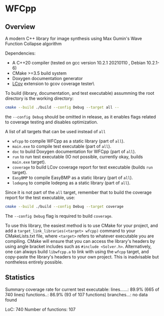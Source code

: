 # WFCpp

## Overview

A modern C++ library for image synthesis using Max Gumin's Wave Function Collapse algorithm

Dependencies:
- A C++20 compiler (tested on gcc version 10.2.1 20210110 , Debian 10.2.1-6)
- CMake >=3.5 build system
- Doxygen documentation generator
- [LCov](https://ltp.sourceforge.net/coverage/lcov.php) extension to gcov coverage tester\

To build (library, documentation, and test executable) assumming the root directory is the working directory:
```bash
cmake --build ./build --config Debug --target all --
```
the `--config Debug` should be omitted in release, as it enables flags related to coverage testing and disables optimization.

A list of all targets that can be used instead of `all`
- `wfcpp` to compile WFCpp as a static library (part of `all`).
- `main.exe` to compile test executable (part of `all`).
- `doc` to build Doxygen documentation for WFCpp (part of `all`).
- `run` to run test executable (IO not possible, currently okay, builds `main.exe` target).
- `coverage` to build LCov coverage report for test executable (builds `run` target).
- `EasyBMP` to compile EasyBMP as a static library (part of `all`).
- `lodepng` to compile lodepng as a static library (part of `all`).

Since it is not part of the `all` target, remember that to build the coverage report for the test executable, use:
```bash
cmake --build ./build --config Debug --target coverage
```
The `--config Debug` flag is required to build `coverage`.

To use this library, the easiest method is to use CMake for your project, and add a `target_link_libraries(<target> wfcpp)` command to your CMakeLists.txt file, where `<target>` refers to whatever executable you are compiling. CMake will ensure that you can access the library's headers by using angle bracket includes such as `#include <Solver.h>`. Alternatively, one can always build `libwfcpp.a` to link with using the `wfcpp` target, and copy-paste the library's headers to your own project. This is inadvisable but nontheless entirely possible.

## Statistics

Summary coverage rate for current test executable:
  lines......: 89.9% (665 of 740 lines)
  functions..: 86.9% (93 of 107 functions)
  branches...: no data found

LoC: 740
Number of functions: 107
